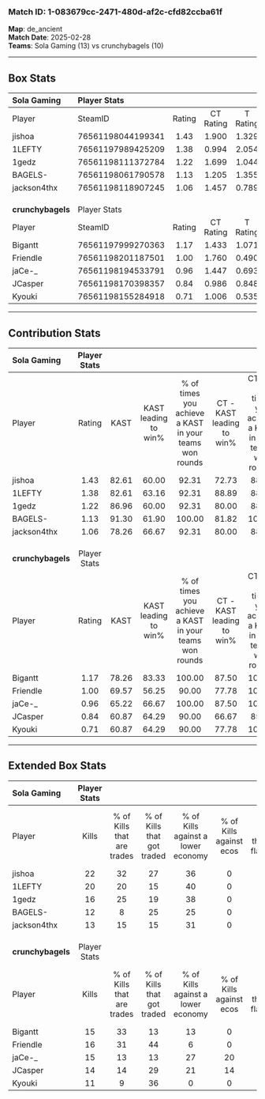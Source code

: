 ### Match ID: 1-083679cc-2471-480d-af2c-cfd82ccba61f  
**Map**: de_ancient  
**Match Date**: 2025-02-28  
**Teams**: Sola Gaming (13) vs crunchybagels (10)  

---  

## Box Stats  

| **Sola Gaming**   | Player Stats      |        |           |          |       |      |       |         |        |      |     |
| :- | :- | :-: | :-: | :-: | :-: | :-: | :-: | :-: | :-: | :-: | :-: |
| Player            | SteamID           | Rating | CT Rating | T Rating | KAST  | ADR  | Kills | Assists | Deaths | K/D  | HS% |
| jishoa            | 76561198044199341 |  1.43  |   1.900   |  1.329   | 82.61 | 90.3 |  22   |    4    |   16   | 1.38 | 36  |
| 1LEFTY            | 76561197989425209 |  1.38  |   0.994   |  2.054   | 82.61 | 71.9 |  20   |    2    |   12   | 1.67 | 55  |
| 1gedz             | 76561198111372784 |  1.22  |   1.699   |  1.044   | 86.96 | 80.2 |  16   |    9    |   16   | 1.00 | 50  |
| BAGELS-           | 76561198061790578 |  1.13  |   1.205   |  1.355   | 91.30 | 72.7 |  12   |    9    |   14   | 0.86 | 50  |
| jackson4thx       | 76561198118907245 |  1.06  |   1.457   |  0.789   | 78.26 | 75.7 |  13   |   10    |   15   | 0.87 | 30  |
|                   |                   |        |           |          |       |      |       |         |        |      |     |
|                   |                   |        |           |          |       |      |       |         |        |      |     |
|                   |                   |        |           |          |       |      |       |         |        |      |     |
| **crunchybagels** | Player Stats      |        |           |          |       |      |       |         |        |      |     |
| Player            | SteamID           | Rating | CT Rating | T Rating | KAST  | ADR  | Kills | Assists | Deaths | K/D  | HS% |
| Bigantt           | 76561197999270363 |  1.17  |   1.433   |  1.071   | 78.26 | 60.4 |  15   |    3    |   10   | 1.50 | 53  |
| Friendle          | 76561198201187501 |  1.00  |   1.760   |  0.490   | 69.57 | 85.4 |  16   |   11    |   21   | 0.76 | 68  |
| jaCe-_            | 76561198194533791 |  0.96  |   1.447   |  0.693   | 65.22 | 81.1 |  15   |    4    |   18   | 0.83 | 46  |
| JCasper           | 76561198170398357 |  0.84  |   0.986   |  0.848   | 60.87 | 63.5 |  14   |    6    |   18   | 0.78 | 50  |
| Kyouki            | 76561198155284918 |  0.71  |   1.006   |  0.535   | 60.87 | 59.0 |  11   |    5    |   18   | 0.61 | 54  |
---  

## Contribution Stats  

| **Sola Gaming**   | Player Stats |       |                      |                                                        |                           |                                                             |                          |                                                            |
| :- | :-: | :-: | :-: | :-: | :-: | :-: | :-: | :-: |
| Player            |    Rating    | KAST  | KAST leading to win% | % of times you achieve a KAST in your teams won rounds | CT - KAST leading to win% | CT - % of times you achieve a KAST in your teams won rounds | T - KAST leading to win% | T - % of times you achieve a KAST in your teams won rounds |
| jishoa            |     1.43     | 82.61 |        60.00         |                         92.31                          |           72.73           |                            88.89                            |          44.44           |                           100.00                           |
| 1LEFTY            |     1.38     | 82.61 |        63.16         |                         92.31                          |           88.89           |                            88.89                            |          40.00           |                           100.00                           |
| 1gedz             |     1.22     | 86.96 |        60.00         |                         92.31                          |           80.00           |                            88.89                            |          40.00           |                           100.00                           |
| BAGELS-           |     1.13     | 91.30 |        61.90         |                         100.00                         |           81.82           |                           100.00                            |          40.00           |                           100.00                           |
| jackson4thx       |     1.06     | 78.26 |        66.67         |                         92.31                          |           80.00           |                            88.89                            |          50.00           |                           100.00                           |
|                   |              |       |                      |                                                        |                           |                                                             |                          |                                                            |
|                   |              |       |                      |                                                        |                           |                                                             |                          |                                                            |
|                   |              |       |                      |                                                        |                           |                                                             |                          |                                                            |
| **crunchybagels** | Player Stats |       |                      |                                                        |                           |                                                             |                          |                                                            |
| Player            |    Rating    | KAST  | KAST leading to win% | % of times you achieve a KAST in your teams won rounds | CT - KAST leading to win% | CT - % of times you achieve a KAST in your teams won rounds | T - KAST leading to win% | T - % of times you achieve a KAST in your teams won rounds |
| Bigantt           |     1.17     | 78.26 |        83.33         |                         100.00                         |           87.50           |                           100.00                            |          75.00           |                           100.00                           |
| Friendle          |     1.00     | 69.57 |        56.25         |                         90.00                          |           77.78           |                           100.00                            |          28.57           |                           66.67                            |
| jaCe-_            |     0.96     | 65.22 |        66.67         |                         100.00                         |           87.50           |                           100.00                            |          42.86           |                           100.00                           |
| JCasper           |     0.84     | 60.87 |        64.29         |                         90.00                          |           66.67           |                            85.71                            |          60.00           |                           100.00                           |
| Kyouki            |     0.71     | 60.87 |        64.29         |                         90.00                          |           77.78           |                           100.00                            |          40.00           |                           66.67                            |
---  

## Extended Box Stats  

| **Sola Gaming**   | Player Stats |                            |                            |                                    |                         |                              |                                 |        |                             |                                     |                          |                               |                            |
| :- | :-: | :-: | :-: | :-: | :-: | :-: | :-: | :-: | :-: | :-: | :-: | :-: | :-: |
| Player            |    Kills     | % of Kills that are trades | % of Kills that got traded | % of Kills against a lower economy | % of Kills against ecos | % of Kills that are flawless | % of Kills that are close duels | Deaths | % of Deaths that get traded | % of Deaths against a lower economy | % of Deaths against ecos | % of Deaths that are flawless | % of Deaths that are close |
| jishoa            |      22      |             32             |             27             |                 36                 |            0            |              68              |                5                |   16   |             19              |                 25                  |            0             |              75               |             0              |
| 1LEFTY            |      20      |             20             |             15             |                 40                 |            0            |              70              |                0                |   12   |             17              |                 25                  |            0             |              83               |             0              |
| 1gedz             |      16      |             25             |             19             |                 38                 |            0            |              69              |                0                |   16   |             44              |                 25                  |            0             |              63               |             6              |
| BAGELS-           |      12      |             8              |             25             |                 25                 |            0            |              50              |                0                |   14   |             43              |                 36                  |            0             |              36               |             14             |
| jackson4thx       |      13      |             15             |             15             |                 31                 |            0            |              54              |                8                |   15   |             20              |                 27                  |            0             |              67               |             7              |
|                   |              |                            |                            |                                    |                         |                              |                                 |        |                             |                                     |                          |                               |                            |
|                   |              |                            |                            |                                    |                         |                              |                                 |        |                             |                                     |                          |                               |                            |
|                   |              |                            |                            |                                    |                         |                              |                                 |        |                             |                                     |                          |                               |                            |
| **crunchybagels** | Player Stats |                            |                            |                                    |                         |                              |                                 |        |                             |                                     |                          |                               |                            |
| Player            |    Kills     | % of Kills that are trades | % of Kills that got traded | % of Kills against a lower economy | % of Kills against ecos | % of Kills that are flawless | % of Kills that are close duels | Deaths | % of Deaths that get traded | % of Deaths against a lower economy | % of Deaths against ecos | % of Deaths that are flawless | % of Deaths that are close |
| Bigantt           |      15      |             33             |             13             |                 13                 |            0            |              67              |                0                |   10   |             10              |                 30                  |            10            |              60               |             0              |
| Friendle          |      16      |             31             |             44             |                 6                  |            0            |              50              |               13                |   21   |             24              |                 14                  |            5             |              76               |             0              |
| jaCe-_            |      15      |             13             |             13             |                 27                 |           20            |              67              |                7                |   18   |             22              |                 11                  |            0             |              56               |             6              |
| JCasper           |      14      |             14             |             29             |                 21                 |           14            |              64              |                7                |   18   |             17              |                 11                  |            0             |              56               |             0              |
| Kyouki            |      11      |             9              |             36             |                 0                  |            0            |              73              |                0                |   18   |             11              |                 11                  |            0             |              61               |             6              |
